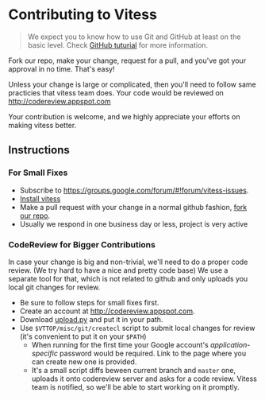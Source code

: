 # Contributing to Vitess
> We expect you to know how to use Git and GitHub at least on the basic level. Check [GitHub tuturial](https://help.github.com/articles/set-up-git) for more information.

Fork our repo, make your change, request for a pull, and you've got your approval in no time. That's easy!

Unless your change is large or complicated, then you'll need to follow same practicies that
vitess team does. Your code would be reviewed on http://codereview.appspot.com

Your contribution is welcome, and we highly appreciate your efforts on making vitess better.

## Instructions
### For Small Fixes
- Subscribe to https://groups.google.com/forum/#!forum/vitess-issues.
- [Install vitess](https://github.com/youtube/vitess/blob/master/doc/GettingStarted.markdown)
- Make a pull request with your change in a normal github fashion, [fork our repo](https://help.github.com/articles/fork-a-repo).
- Usually we respond in one business day or less, project is very active

### CodeReview for Bigger Contributions
In case your change is big and non-trivial, we'll need to do a proper code review.
(We try hard to have a nice and pretty code base)
We use a separate tool for that, which is not related to github and only uploads you local
git changes for review.

- Be sure to follow steps for small fixes first.
- Create an account at http://codereview.appspot.com.
- Download [upload.py](https://code.google.com/p/rietveld/wiki/UploadPyUsage) and put it in your path.
- Use `$VTTOP/misc/git/createcl` script to submit local changes for review (it's convenient to put it on your `$PATH`)
  - When running for the first time your Google account's *application-specific* password would be required. Link to the page where you can create new one is provided.
  - It's a small script diffs beween current branch and `master` one, uploads it onto codereview server and asks for a code review. Vitess team is notified, so we'll be able to start working on it promptly.
